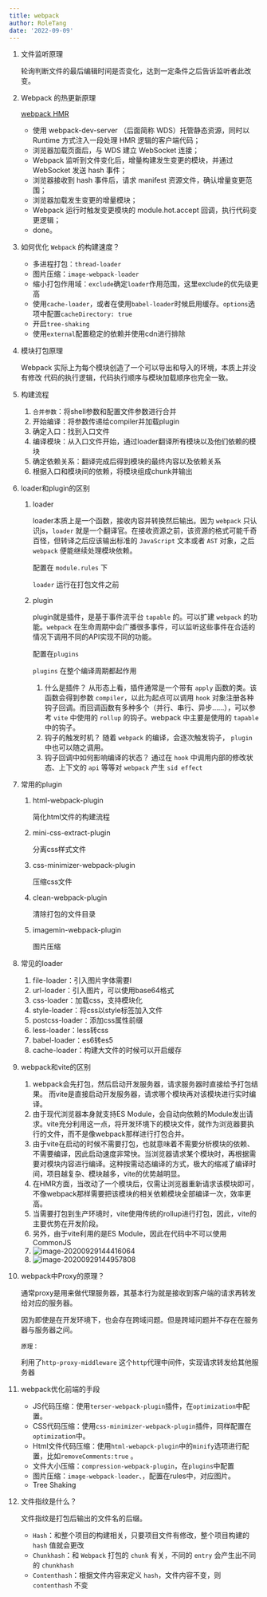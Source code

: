 ```yaml
---
title: webpack
author: RoleTang
date: '2022-09-09'
---
```


1. 文件监听原理

   轮询判断文件的最后编辑时间是否变化，达到一定条件之后告诉监听者此改变。

2. Webpack 的热更新原理

    [webpack HMR](https://juejin.cn/book/7115598540721618944/section/7119036095211241472)

    - 使用 webpack-dev-server （后面简称 WDS）托管静态资源，同时以 Runtime 方式注入一段处理 HMR 逻辑的客户端代码；
    - 浏览器加载页面后，与 WDS 建立 WebSocket 连接；
    - Webpack 监听到文件变化后，增量构建发生变更的模块，并通过 WebSocket 发送 hash 事件；
    - 浏览器接收到 hash 事件后，请求 manifest 资源文件，确认增量变更范围；
    - 浏览器加载发生变更的增量模块；
    - Webpack 运行时触发变更模块的 module.hot.accept 回调，执行代码变更逻辑；
    - done。

3. 如何优化 `Webpack` 的构建速度？

   - 多进程打包：`thread-loader`
   - 图片压缩：`image-webpack-loader`
   - 缩小打包作用域：`exclude`确定`loader`作用范围，这里exclude的优先级更高
   - 使用`cache-loader`，或者在使用`babel-loader`时候启用缓存。`options`选项中配置`cacheDirectory: true`
   - 开启`tree-shaking`
   - 使用`external`配置稳定的依赖并使用cdn进行排除

4. 模块打包原理

   Webpack 实际上为每个模块创造了一个可以导出和导入的环境，本质上并没有修改 代码的执行逻辑，代码执行顺序与模块加载顺序也完全一致。

5. 构建流程

   1. `合并参数`：将shell参数和配置文件参数进行合并
   2. 开始编译：将参数传递给compiler并加载plugin
   3. 确定入口：找到入口文件
   4. 编译模块：从入口文件开始，通过loader翻译所有模块以及他们依赖的模块
   5. 确定依赖关系：翻译完成后得到模块的最终内容以及依赖关系
   6. 根据入口和模块间的依赖，将模块组成chunk并输出

6. loader和plugin的区别

   1. loader

      loader本质上是一个函数，接收内容并转换然后输出。因为 `webpack` 只认识js，`loader` 就是一个翻译官。在接收资源之前，该资源的格式可能千奇百怪，但转译之后应该输出标准的 `JavaScript` 文本或者 `AST` 对象，之后 `webpack` 便能继续处理模块依赖。

      配置在 `module.rules` 下

      `loader` 运行在打包文件之前

   2. plugin

      plugin就是插件，是基于事件流平台 `tapable` 的。可以扩建 `webpack` 的功能。`webpack` 在生命周期中会广播很多事件，可以监听这些事件在合适的情况下调用不同的API实现不同的功能。

      配置在`plugins`

      `plugins` 在整个编译周期都起作用

      1. 什么是插件？
         从形态上看，插件通常是一个带有 `apply` 函数的类。该函数会得到参数 `compiler`，以此为起点可以调用 `hook` 对象注册各种钩子回调。而回调函数有多种多个（并行、串行、异步……），可以参考 `vite` 中使用的 `rollup` 的钩子。webpack 中主要是使用的 `tapable` 中的钩子。
      2. 钩子的触发时机？
         随着 `webpack` 的编译，会逐次触发钩子， `plugin` 中也可以随之调用。
      3. 钩子回调中如何影响编译的状态？
         通过在 `hook` 中调用内部的修改状态、上下文的 `api` 等等对 `webpack` 产生 `sid effect`

7. 常用的plugin

   1. html-webpack-plugin

      简化html文件的构建流程

   2. mini-css-extract-plugin

      分离css样式文件

   3. css-minimizer-webpack-plugin

      压缩css文件

   4. clean-webpack-plugin

      清除打包的文件目录

   5. imagemin-webpack-plugin

      图片压缩

8. 常见的loader

   1. file-loader：引入图片字体需要l
   2. url-loader：引入图片，可以使用base64格式
   4. css-loader：加载css，支持模块化
   5. style-loader：将css以style标签加入文件
   6. postcss-loader：添加css属性前缀
   7. less-loader：less转css
   8. babel-loader：es6转es5
   9. cache-loader：构建大文件的时候可以开启缓存

9. webpack和vite的区别

   1. webpack会先打包，然后启动开发服务器，请求服务器时直接给予打包结果。 而vite是直接启动开发服务器，请求哪个模块再对该模块进行实时编译。
   2. 由于现代浏览器本身就支持ES Module，会自动向依赖的Module发出请求。vite充分利用这一点，将开发环境下的模块文件，就作为浏览器要执行的文件，而不是像webpack那样进行打包合并。
   3. 由于vite在启动的时候不需要打包，也就意味着不需要分析模块的依赖、不需要编译，因此启动速度非常快。当浏览器请求某个模块时，再根据需要对模块内容进行编译。这种按需动态编译的方式，极大的缩减了编译时间，项目越复杂、模块越多，vite的优势越明显。
   4. 在HMR方面，当改动了一个模块后，仅需让浏览器重新请求该模块即可，不像webpack那样需要把该模块的相关依赖模块全部编译一次，效率更高。
   5. 当需要打包到生产环境时，vite使用传统的rollup进行打包，因此，vite的主要优势在开发阶段。
   6. 另外，由于vite利用的是ES Module，因此在代码中不可以使用CommonJS
   7. ![image-20200929144416064](https://p3-juejin.byteimg.com/tos-cn-i-k3u1fbpfcp/9fae07439b6c478f92d7033eb627c11e~tplv-k3u1fbpfcp-zoom-in-crop-mark:1304:0:0:0.awebp)
   8. ![image-20200929144957808](https://p3-juejin.byteimg.com/tos-cn-i-k3u1fbpfcp/614f50eeed37481894341ade9d0802b6~tplv-k3u1fbpfcp-zoom-in-crop-mark:1304:0:0:0.awebp)

10. webpack中Proxy的原理？

    通常proxy是用来做代理服务器，其基本行为就是接收到客户端的请求再转发给对应的服务器。

    因为即使是在开发环境下，也会存在跨域问题。但是跨域问题并不存在在服务器与服务器之间。

    `原理：`

    利用了`http-proxy-middleware` 这个`http`代理中间件，实现请求转发给其他服务器

11. webpack优化前端的手段

    - JS代码压缩：使用`terser-webpack-plugin`插件，在`optimization`中配置。
    - CSS代码压缩：使用``css-minimizer-webpack-plugin``插件，同样配置在`optimization`中。
    - Html文件代码压缩：使用``html-webapck-plugin``中的`minify`选项进行配置，比如`removeComments:true` 。
    - 文件大小压缩：`compression-webpack-plugin`，在`plugins`中配置
    - 图片压缩：``image-webpack-loader、``，配置在rules中，对应图片。
    - Tree Shaking

12. 文件指纹是什么？

    文件指纹是打包后输出的文件名的后缀。

    - `Hash`：和整个项目的构建相关，只要项目文件有修改，整个项目构建的 `hash` 值就会更改
    - `Chunkhash`：和 `Webpack` 打包的 `chunk` 有关，不同的 `entry` 会产生出不同的 `chunkhash`
    - `Contenthash`：根据文件内容来定义 `hash`，文件内容不变，则 `contenthash` 不变